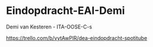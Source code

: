 # Eindopdracht-EAI-Demi
Demi van Kesteren - ITA-OOSE-C-s

https://trello.com/b/vytAwPlR/dea-eindopdracht-spotitube
